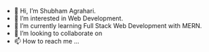 - 👋 Hi, I’m Shubham Agrahari.
- 👀 I’m interested in Web Development.
- 🌱 I’m currently learning Full Stack Web Development with MERN.
- 💞️ I’m looking to collaborate on 
- 📫 How to reach me ...

<!---
shubhamagrahari9/shubhamagrahari9 is a ✨ special ✨ repository because its `README.md` (this file) appears on your GitHub profile.
You can click the Preview link to take a look at your changes.
--->
